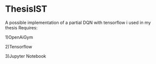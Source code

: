 # ThesisIST
A possible implementation of a partial DQN with tensorflow i used in my thesis
Requires: 

1)OpenAiGym

2)Tensorflow

3)Jupyter Notebook
